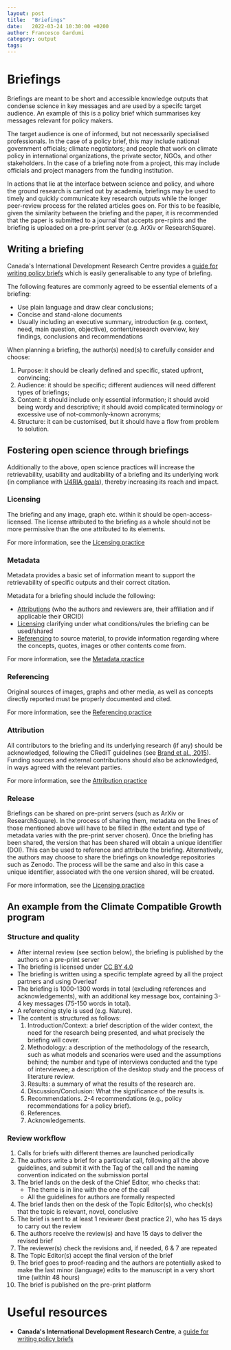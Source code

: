```yaml
---
layout: post
title:  "Briefings"
date:   2022-03-24 10:30:00 +0200
author: Francesco Gardumi
category: output
tags:
---
```


# Briefings

Briefings are meant to be short and accessible knowledge outputs that condense science in key messages and are used by a specifc target audience. An example of this is a policy brief which summarises key messages relevant for policy makers.

The target audience is one of informed, but not necessarily specialised professionals. In the case of a policy brief, this may include national government officials; climate negotiators; and people that work on climate policy in international organizations, the private sector, NGOs, and other stakeholders. In the case of a briefing note from a project, this may include officials and project managers from the funding institution.

In actions that lie at the interface between science and policy, and where the ground research is carried out by academia, briefings may be used to timely and quickly communicate key research outputs while the longer peer-review process for the related articles goes on. For this to be feasible, given the similarity between the briefing and the paper, it is recommended that the paper is submitted to a journal that accepts pre-rpints and the briefing is uploaded on a pre-print server (e.g. ArXiv or ResearchSquare).

## Writing a briefing

Canada's International Development Research Centre provides a [guide for writing policy briefs](https://www.idrc.ca/en/how-write-policy-brief) which is easily generalisable to any type of briefing.

The following features are commonly agreed to be essential elements of a briefing:
* Use plain language and draw clear conclusions;
* Concise and stand-alone documents
* Usually including an executive summary, introduction (e.g. context, need, main question, objective), content/research overview, key findings, conclusions and recommendations

When planning a briefing, the author(s) need(s) to carefully consider and choose:
1. Purpose: it should be clearly defined and specific, stated upfront, convincing;
2. Audience: it should be specific; different audiences will need different types of briefings;
3. Content: it should include only essential information; it should avoid being wordy and descriptive; it should avoid complicated terminology or excessive use of not-commonly-known acronyms;
4. Structure: it can be customised, but it should have a flow from problem to solution.

## Fostering open science through briefings

Additionally to the above, open science practices will increase the retrievability, usability and auditability of a briefing and its underlying work (in compliance with [U4RIA goals](https://www.researchsquare.com/article/rs-311311/v1)), thereby increasing its reach and impact.

### Licensing

The briefing and any image, graph etc. within it should be open-access-licensed. The license attributed to the briefing as a whole should not be more permissive than the one attributed to its elements.

For more information, see the [Licensing practice]()

### Metadata

Metadata provides a basic set of information meant to support the retrievability of specific outputs and their correct citation.

Metadata for a briefing should include the following:

- [Attributions](#attribution) (who the authors and reviewers are, their affiliation and if applicable their ORCID)
- [Licensing](#licensing) clarifying under what conditions/rules the briefing can be used/shared
- [Referencing](#referencing) to source material, to provide information regarding where the concepts, quotes, images or other contents come from.

For more information, see the [Metadata practice]()

### Referencing

Original sources of images, graphs and other media, as well as concepts directly reported must be properly documented and cited.

For more information, see the [Referencing practice]()

### Attribution

All contributors to the briefing and its underlying research (if any) should be acknowledged, following the CRediT guidelines (see [Brand et al., 2015](https://onlinelibrary.wiley.com/doi/10.1087/20150211)).
Funding sources and external contributions should also be acknowledged, in ways agreed with the relevant parties.

For more information, see the [Attribution practice]()

### Release

Briefings can be shared on pre-print servers (such as ArXiv or ResearchSquare). In the process of sharing them, metadata on the lines of those mentioned above will have to be filled in (the extent and type of metadata varies with the pre-print server chosen). Once the briefing has been shared, the version that has been shared will obtain a unique identifier (DOI). This can be used to reference and attribute the briefing.
Alternatively, the authors may choose to share the briefings on knowledge repositories such as Zenodo. The process will be the same and also in this case a unique identifier, associated with the one version shared, will be created.

For more information, see the [Licensing practice]()

## An example from the Climate Compatible Growth program

### Structure and quality

* After internal review (see section below), the briefing is published by the authors on a pre-print server
* The briefing is licensed under [CC BY 4.0](https://creativecommons.org/licenses/by/4.0/)
* The briefing is written using a specific template agreed by all the project partners and using Overleaf
* The briefing is 1000-1300 words in total (excluding references and acknowledgements), with an additional key message box, containing 3-4 key messages (75-150 words in total).
* A referencing style is used (e.g. Nature).
* The content is structured as follows:
    1. Introduction/Context: a brief description of the wider context, the need for the research being presented, and what precisely the briefing will cover.
    2. Methodology: a description of the methodology of the research, such as what models and scenarios were used and the assumptions behind; the number and type of interviews conducted and the type of interviewee; a description of the desktop study and the process of literature review.
    3. Results: a summary of what the results of the research are.
    4. Discussion/Conclusion: What the significance of the results is.
    5. Recommendations. 2-4 recommendations (e.g., policy recommendations for a policy brief).
    6. References.
    7. Acknowledgements.

### Review workflow

1. Calls for briefs with different themes are launched periodically
2. The authors write a brief for a particular call, following all the above guidelines, and submit it with the Tag of the call and the naming convention indicated on the submission portal
3. The brief lands on the desk of the Chief Editor, who checks that:
    * The theme is in line with the one of the call
    * All the guidelines for authors are formally respected
4. The brief lands then on the desk of the Topic Editor(s), who check(s) that the topic is relevant, novel, conclusive
5. The brief is sent to at least 1 reviewer (best practice 2), who has 15 days to carry out the review
6. The authors receive the review(s) and have 15 days to deliver the revised brief
7. The reviewer(s) check the revisions and, if needed, 6 & 7 are repeated
8. The Topic Editor(s) accept the final version of the brief
9. The brief goes to proof-reading and the authors are potentially asked to make the last minor (language) edits to the manuscript in a very short time (within 48 hours)
10. The brief is published on the pre-print platform

# Useful resources

- **Canada's International Development Research Centre**, a [guide for writing policy briefs](https://www.idrc.ca/en/how-write-policy-brief)


